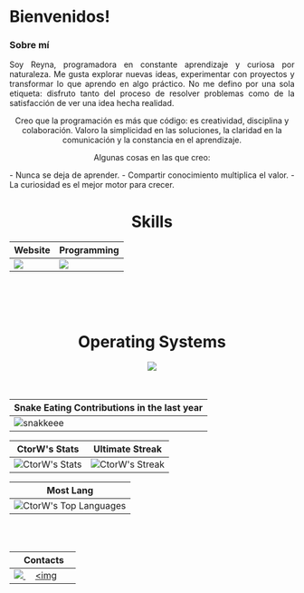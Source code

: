 <h1>Bienvenidos!</h1>

<h3><b>Sobre mí</b></h3>
<div align="Center">

<div align="center">

<p align="justify">
Soy Reyna, programadora en constante aprendizaje y curiosa por naturaleza. Me gusta explorar nuevas ideas, experimentar con proyectos y transformar lo que aprendo en algo práctico. No me defino por una sola etiqueta: disfruto tanto del proceso de resolver problemas como de la satisfacción de ver una idea hecha realidad.

Creo que la programación es más que código: es creatividad, disciplina y colaboración. Valoro la simplicidad en las soluciones, la claridad en la comunicación y la constancia en el aprendizaje.

Algunas cosas en las que creo:

</p>
<p align="justify">
  - Nunca se deja de aprender.
- Compartir conocimiento multiplica el valor.
- La curiosidad es el mejor motor para crecer.
</p>

<div align="Center">
<h1>Skills</h1>
</div>

<div align="Center">

| Website | Programming |
| ------------- | ------------- |
| <img src="https://skillicons.dev/icons?i=html,css,js,sass,py"/> | <img src="https://skillicons.dev/icons?i=bash,vscode,vscodium,sublime,github"/> |

</div>

<br>
<br>
<br>

<div align="Center">
<h1>Operating Systems</h1>

<img src="https://skillicons.dev/icons?i=windows,arch,linux,mint,ubuntu"/>

</div>

<br>
<br>

| Snake Eating Contributions in the last year |
| ------------------------------------------|
| ![snakkeee](https://github.com/user-attachments/assets/767354e9-fe1e-4009-b421-2f49388bfda5) | 



<div align="Center">

| CtorW's Stats | Ultimate Streak |
| ------------- | ------------- |
| ![CtorW's Stats](https://github-readme-stats.vercel.app/api?username=CtorW&theme=onedark&show_icons=true&hide_border=true&count_private=true)  | ![CtorW's Streak](https://github-readme-streak-stats.herokuapp.com/?user=CtorW&theme=onedark&hide_border=true) 

| Most Lang |
| ----------|
| ![CtorW's Top Languages](https://github-readme-stats.vercel.app/api/top-langs/?username=CtorW&theme=onedark&show_icons=true&hide_border=true&layout=compact) |


</div>

<br>
<br>

<div align="Center">

|‎ ‎ ‎ ‎ Contacts‎ ‎ ‎ ‎ |
| ----------|
| <a href="mailto:lorenceisidoro@gmail.com"> <img src="https://skillicons.dev/icons?i=gmail"/> </a> ‎ ‎ ‎ ‎  <a href="https://instagram.com/xir.rence"> <img 

